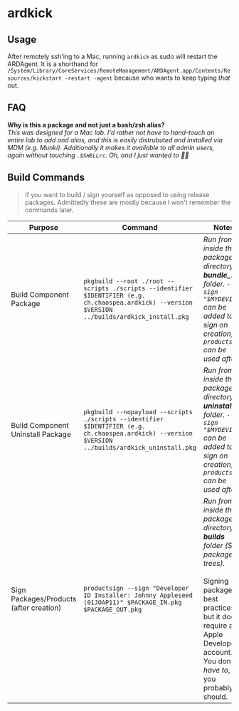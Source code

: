 # ardkick

## Usage
After remotely ssh'ing to a Mac, running `ardkick` as sudo will restart the ARDAgent. It is a shorthand for `/System/Library/CoreServices/RemoteManagement/ARDAgent.app/Contents/Resources/kickstart -restart -agent` because who wants to keep typing _that_ out.

## FAQ
**Why is this a package and not just a bash/zsh alias?**
<br />
_This was designed for a Mac lab. I'd rather not have to hand-touch an entire lab to add and alias, and this is easily distrubuted and installed via MDM (e.g. Munki). Additionally it makes it available to all admin users, again without touching `.$SHELLrc`. Oh, and I just wanted to 🤷‍♀️_

## Build Commands
> If you want to build / sign yourself as opposed to using release packages. Admittedly these are mostly because I won't remember the commands later.

| Purpose | Command | Notes |
| --- | --- | --- |
| Build Component Package | `pkgbuild --root ./root --scripts ./scripts --identifier $IDENTIFIER (e.g. ch.chaospea.ardkick) --version $VERSION  ../builds/ardkick_install.pkg` | _Run from inside the package directory's **bundle\_raw** folder. `--sign "$MYDEVID"` can be added to sign on creation, or `productsign` can be used after._ |
| Build Component Uninstall Package | `pkgbuild --nopayload --scripts ./scripts --identifier $IDENTIFIER (e.g. ch.chaospea.ardkick) --version $VERSION ../builds/ardkick_uninstall.pkg` | _Run from inside the package directory's **uninstall** folder. `--sign "$MYDEVID"` can be added to sign on creation, or `productsign` can be used after._|
| Sign Packages/Products (after creation) | `productsign --sign "Developer ID Installer: Johnny Appleseed (01JOAP11)" $PACKAGE_IN.pkg $PACKAGE_OUT.pkg` | _Run from inside the package directory's **builds** folder (See package trees)._<br /><br /> Signing packages is best practices, but it does require an Apple Developer account. You don't _have to_, but you probably should. |




